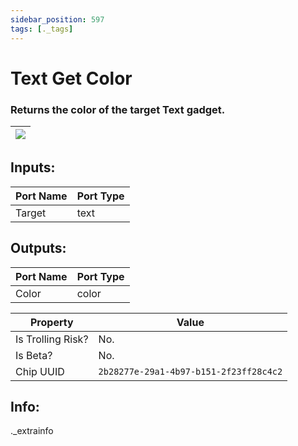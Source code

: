 ```yaml
---
sidebar_position: 597
tags: [._tags]
---
```


# Text Get Color


### Returns the color of the target Text gadget.

| ![](https://images-ext-2.discordapp.net/external/MPmIaQzlEPmgGWlgi-WxBBXt0Bjv_zWPkg1y1f_sy3s/https/www.recroomcircuits.com/image/circuit/absolute-value?width=206&height=108) |
|-----|

## Inputs:
| Port Name | Port Type |
|-----------|-----------|
| Target | text |

## Outputs:
| Port Name | Port Type |
|-----------|-----------|
| Color | color | 

| Property  | Value |
|-------------------|-----------|
| Is Trolling Risk? | No. |
| Is Beta? | No. |
| Chip UUID | `2b28277e-29a1-4b97-b151-2f23ff28c4c2` |

## Info:
._extrainfo